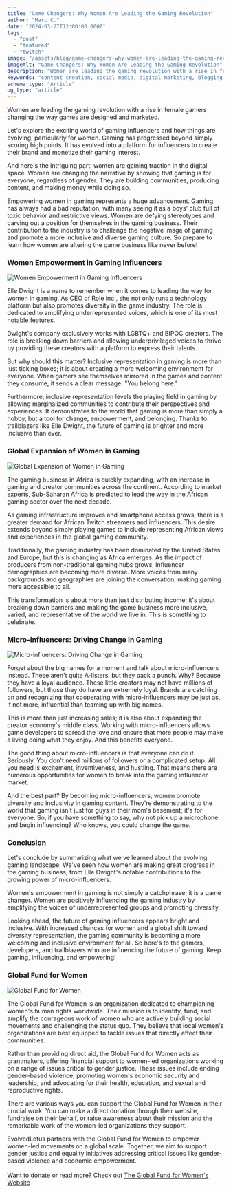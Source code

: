 ```yaml
---
title: "Game Changers: Why Women Are Leading the Gaming Revolution"
author: "Marc C."
date: "2024-03-27T12:00:00.000Z"
tags:
  - "post"
  - "featured"
  - "twitch"
image: "/assets/blog/game-changers-why-women-are-leading-the-gaming-revolution.png"
imageAlt: "Game Changers: Why Women Are Leading the Gaming Revolution"
description: "Women are leading the gaming revolution with a rise in female gamers changing the way games are designed and marketed"
keywords: "content creation, social media, digital marketing, blogging, SEO, content strategy, social media marketing, online marketing"
schema_type: "Article"
og_type: "article"
---
```

Women are leading the gaming revolution with a rise in female gamers changing the way games are designed and marketed.

Let's explore the exciting world of gaming influencers and how things are evolving, particularly for women. Gaming has progressed beyond simply scoring high points. It has evolved into a platform for influencers to create their brand and monetize their gaming interest. 

And here's the intriguing part: women are gaining traction in the digital space. Women are changing the narrative by showing that gaming is for everyone, regardless of gender. They are building communities, producing content, and making money while doing so.

Empowering women in gaming represents a huge advancement. Gaming has always had a bad reputation, with many seeing it as a boys' club full of toxic behavior and restrictive views. Women are defying stereotypes and carving out a position for themselves in the gaming business. Their contribution to the industry is to challenge the negative image of gaming and promote a more inclusive and diverse gaming culture. So prepare to learn how women are altering the game business like never before!



### Women Empowerment in Gaming Influencers

![Women Empowerment in Gaming Influencers](/assets/blog/women-gaming-influencers.png)

Elle Dwight is a name to remember when it comes to leading the way for women in gaming. As CEO of Role inc., she not only runs a technology platform but also promotes diversity in the game industry. The role is dedicated to amplifying underrepresented voices, which is one of its most notable features.



Dwight's company exclusively works with LGBTQ+ and BIPOC creators. The role is breaking down barriers and allowing underprivileged voices to thrive by providing these creators with a platform to express their talents.



But why should this matter? Inclusive representation in gaming is more than just ticking boxes; it is about creating a more welcoming environment for everyone. When gamers see themselves mirrored in the games and content they consume, it sends a clear message: "You belong here."

Furthermore, inclusive representation levels the playing field in gaming by allowing marginalized communities to contribute their perspectives and experiences. It demonstrates to the world that gaming is more than simply a hobby, but a tool for change, empowerment, and belonging. Thanks to trailblazers like Elle Dwight, the future of gaming is brighter and more inclusive than ever.



### Global Expansion of Women in Gaming

![Global Expansion of Women in Gaming](/assets/blog/women-global-expansion.png)

The gaming business in Africa is quickly expanding, with an increase in gaming and creator communities across the continent. According to market experts, Sub-Saharan Africa is predicted to lead the way in the African gaming sector over the next decade. 

As gaming infrastructure improves and smartphone access grows, there is a greater demand for African Twitch streamers and influencers. This desire extends beyond simply playing games to include representing African views and experiences in the global gaming community.

Traditionally, the gaming industry has been dominated by the United States and Europe, but this is changing as Africa emerges. As the impact of producers from non-traditional gaming hubs grows, influencer demographics are becoming more diverse. More voices from many backgrounds and geographies are joining the conversation, making gaming more accessible to all. 

This transformation is about more than just distributing income; it's about breaking down barriers and making the game business more inclusive, varied, and representative of the world we live in. This is something to celebrate.



### Micro-influencers: Driving Change in Gaming

![Micro-influencers: Driving Change in Gaming](/assets/blog/change-in-gaming.png)

Forget about the big names for a moment and talk about micro-influencers instead. These aren't quite A-listers, but they pack a punch. Why? Because they have a loyal audience. These little creators may not have millions of followers, but those they do have are extremely loyal. Brands are catching on and recognizing that cooperating with micro-influencers may be just as, if not more, influential than teaming up with big names.

This is more than just increasing sales; it is also about expanding the creator economy's middle class. Working with micro-influencers allows game developers to spread the love and ensure that more people may make a living doing what they enjoy. And this benefits everyone.

The good thing about micro-influencers is that everyone can do it. Seriously. You don't need millions of followers or a complicated setup. All you need is excitement, inventiveness, and hustling. That means there are numerous opportunities for women to break into the gaming influencer market.

And the best part? By becoming micro-influencers, women promote diversity and inclusivity in gaming content. They're demonstrating to the world that gaming isn't just for guys in their mom's basement; it's for everyone. So, if you have something to say, why not pick up a microphone and begin influencing? Who knows, you could change the game.

### Conclusion

Let's conclude by summarizing what we've learned about the evolving gaming landscape. We've seen how women are making great progress in the gaming business, from Elle Dwight's notable contributions to the growing power of micro-influencers.





Women's empowerment in gaming is not simply a catchphrase; it is a game changer. Women are positively influencing the gaming industry by amplifying the voices of underrepresented groups and promoting diversity.





Looking ahead, the future of gaming influencers appears bright and inclusive. With increased chances for women and a global shift toward diversity representation, the gaming community is becoming a more welcoming and inclusive environment for all. So here's to the gamers, developers, and trailblazers who are influencing the future of gaming. Keep gaming, influencing, and empowering!



### Global Fund for Women

![Global Fund for Women](/assets/blog/globalfundforwomen.png)

The Global Fund for Women is an organization dedicated to championing women's human rights worldwide. Their mission is to identify, fund, and amplify the courageous work of women who are actively building social movements and challenging the status quo. They believe that local women's organizations are best equipped to tackle issues that directly affect their communities.



Rather than providing direct aid, the Global Fund for Women acts as grantmakers, offering financial support to women-led organizations working on a range of issues critical to gender justice. These issues include ending gender-based violence, promoting women's economic security and leadership, and advocating for their health, education, and sexual and reproductive rights.



There are various ways you can support the Global Fund for Women in their crucial work. You can make a direct donation through their website, fundraise on their behalf, or raise awareness about their mission and the remarkable work of the women-led organizations they support.



EvolvedLotus partners with the Global Fund for Women to empower women-led movements on a global scale. Together, we aim to support gender justice and equality initiatives addressing critical issues like gender-based violence and economic empowerment.\
\
Want to donate or read more? Check out [The Global Fund for Women's Website](https://www.globalfundforwomen.org/get-involved/)
